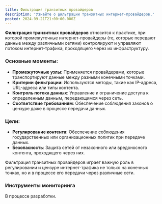 ```yaml
---
title: Фильтрация транзитных провайдеров
description: 'Узнайте о фильтрации транзитных интернет-провайдеров.'
posted: 2024-09-21T21:00:00.000Z
---
```

**Фильтрация транзитных провайдеров** относится к практике, при которой промежуточные интернет-провайдеры (те, которые передают данные между различными сетями) контролируют и управляют потоком интернет-трафика, проходящего через их инфраструктуру.

### Основные моменты:

- **Промежуточные узлы**: Применяется провайдерами, которые транспортируют данные между разными конечными точками.
- **Критерии фильтрации**: Используются методы, такие как IP-адреса, URL-адреса или типы контента.
- **Контроль потока данных**: Управление и ограничение доступа к определенным данным, передающимся через сеть.
- **Соответствие требованиям**: Обеспечение соблюдения законов о цензуре даже в процессе передачи данных.

### Цели:

- **Регулирование контента**: Обеспечение соблюдения государственных или организационных политик при передаче данных.
- **Безопасность**: Защита сетей от незаконного или вредоносного контента, проходящего через них.

Фильтрация транзитных провайдеров играет важную роль в регулировании и цензуре интернет-трафика не только на конечных точках, но и в процессе его передачи через различные сети.

### Инструменты мониторинга
В процессе разработки.
